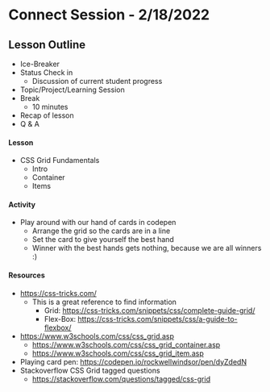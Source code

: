 # Connect Session - 2/18/2022

## Lesson Outline

  * Ice-Breaker
  * Status Check in
    * Discussion of current student progress
  * Topic/Project/Learning Session
  * Break
    * 10 minutes
  * Recap of lesson
  * Q & A

#### Lesson

  * CSS Grid Fundamentals
    * Intro
    * Container
    * Items

#### Activity

  * Play around with our hand of cards in codepen
    * Arrange the grid so the cards are in a line
    * Set the card to give yourself the best hand
    * Winner with the best hands gets nothing, because we are all winners :)

#### Resources

  * https://css-tricks.com/
    * This is a great reference to find information
      * Grid: https://css-tricks.com/snippets/css/complete-guide-grid/
      * Flex-Box: https://css-tricks.com/snippets/css/a-guide-to-flexbox/
  * https://www.w3schools.com/css/css_grid.asp
    * https://www.w3schools.com/css/css_grid_container.asp
    * https://www.w3schools.com/css/css_grid_item.asp
  * Playing card pen: https://codepen.io/rockwellwindsor/pen/dyZdedN
  * Stackoverflow CSS Grid tagged questions
    * https://stackoverflow.com/questions/tagged/css-grid
